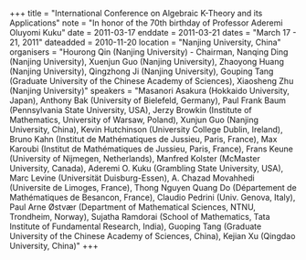 +++
title = "International Conference on Algebraic K-Theory and its Applications"
note = "In honor of the 70th birthday of Professor Aderemi Oluyomi Kuku"
date = 2011-03-17
enddate = 2011-03-21
dates = "March 17 - 21, 2011"
dateadded = 2010-11-20
location = "Nanjing University, China"
organisers = "Hourong Qin (Nanjing University) - Chairman, Nanqing Ding (Nanjing University), Xuenjun Guo (Nanjing University), Zhaoyong Huang (Nanjing University), Qingzhong Ji (Nanjing University), Gouping Tang (Graduate University of the Chinese Academy of Sciences), Xiaosheng Zhu (Nanjing University)"
speakers = "Masanori Asakura (Hokkaido University, Japan), Anthony Bak (University of Bielefeld, Germany), Paul Frank Baum (Pennsylvania State University, USA), Jerzy Browkin (Institute of Mathematics, University of Warsaw, Poland), Xunjun Guo (Nanjing University, China), Kevin Hutchinson (University College Dublin, Ireland), Bruno Kahn  (Institut de Mathématiques de Jussieu, Paris, France), Max Karoubi (Institut de Mathématiques de Jussieu, Paris, France), Frans Keune (University of Nijmegen, Netherlands), Manfred Kolster (McMaster University, Canada), Aderemi O. Kuku (Grambling State University, USA), Marc Levine (Universität Duisburg-Essen), A. Chazad Movahhedi (Universite de Limoges, France), Thong Nguyen Quang Do (Département de Mathématiques de Besancon, France), Claudio Pedrini (Univ. Genova, Italy), Paul Arne Østvær (Department of Mathematical Sciences, NTNU, Trondheim, Norway), Sujatha Ramdorai (School of Mathematics, Tata Institute of Fundamental Research, India), Guoping Tang (Graduate University of the Chinese Academy of Sciences, China), Kejian Xu (Qingdao University, China)"
+++
